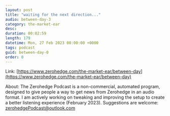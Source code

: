 ```yaml
---
layout: post
title: "waiting for the next direction..."
audio: between-day-3
category: the-market-ear
desc: 
duration: 00:02:59
length: 179
datetime: Mon, 27 Feb 2023 00:00:00 +0000
tags: podcast
guid: between-day-0
order: 0
---
```



Link: [https://www.zerohedge.com/the-market-ear/between-day](https://www.zerohedge.com/the-market-ear/between-day)

About: The Zerohedge Podcast is a non-commercial, automated program, designed to give people a way to get news from Zerohedge in an audio format.  I am actively working on tweaking and improving the setup to create a better listening experience (February 2023).  Suggestions are welcome: [zerohedgePodcast@outlook.com](mailto:zerohedgePodcast@outlook.com)